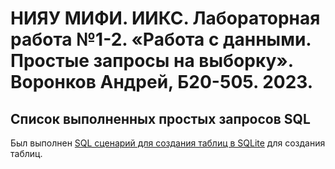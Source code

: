 # НИЯУ МИФИ. ИИКС. Лабораторная работа №1-2. «Работа с данными. Простые запросы на выборку». Воронков Андрей, Б20-505. 2023.

## Список выполненных простых запросов SQL 

Был выполнен [SQL сценарий для создания таблиц в SQLite](./resellshop.sql) для создания таблиц.

